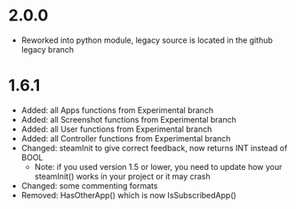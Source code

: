 # 2.0.0

- Reworked into python module, legacy source is located in the github legacy branch

# 1.6.1

- Added: all Apps functions from Experimental branch
- Added: all Screenshot functions from Experimental branch
- Added: all User functions from Experimental branch
- Added: all Controller functions from Experimental branch
- Changed: steamInit to give correct feedback, now returns INT instead of BOOL
    - Note: if you used version 1.5 or lower, you need to update how your steamInit() works in your project or it may
      crash
- Changed: some commenting formats
- Removed: HasOtherApp() which is now IsSubscribedApp()
